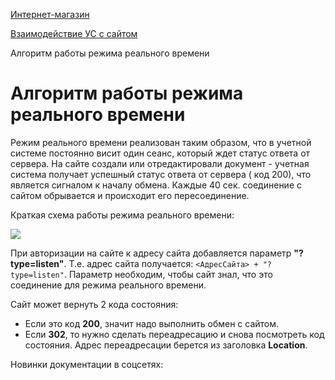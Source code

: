 [Интернет-магазин](/api_help/sale/index.php)

[Взаимодействие УС с сайтом](/api_help/sale/algorithms/index.php)

Алгоритм работы режима реального времени

Алгоритм работы режима реального времени
========================================

Режим реального времени реализован таким образом, что в учетной системе постоянно висит один сеанс, который ждет статус ответа от сервера. На сайте создали или отредактировали документ - учетная система получает успешный статус ответа от сервера ( код 200), что является сигналом к началу обмена. Каждые 40 сек. соединение с сайтом обрывается и происходит его пересоединение.

Краткая схема работы режима реального времени:

![](/upload/api_help/sale/realtime.png)

При авторизации на сайте к адресу сайта добавляется параметр **"?type=listen"**. Т.е. адрес сайта получается: `<АдресСайта> + "?type=listen"`. Параметр необходим, чтобы сайт знал, что это соединение для режима реального времени.

Сайт может вернуть 2 кода состояния:

* Если это код **200**, значит надо выполнить обмен с сайтом.
* Если **302**, то нужно сделать переадресацию и снова посмотреть код состояния. Адрес переадресации берется из заголовка **Location**.

Новинки документации в соцсетях: